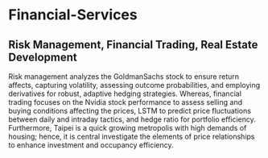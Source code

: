 # Financial-Services

## Risk Management, Financial Trading, Real Estate Development

Risk management analyzes the GoldmanSachs stock to ensure return affects, capturing volatility, assessing outcome probabilities, and employing derivatives for robust, adaptive hedging strategies. Whereas, financial trading focuses on the Nvidia stock performance to assess selling and buying conditions affecting the prices, LSTM to predict price fluctuations between daily and intraday tactics, and hedge ratio for portfolio efficiency. Furthermore, Taipei is a quick growing metropolis with high demands of housing; hence, it is central investigate the elements of price relationships to enhance investment and occupancy efficiency.
